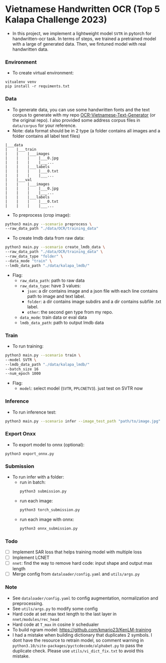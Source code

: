 # Vietnamese Handwritten OCR (Top 5 Kalapa Challenge 2023)
- In this project, we implement a lightweight model `SVTR` in pytorch for handwritten-ocr task. In terms of steps, we trained a pretrained model with a large of generated data. Then, we fintuned model with real handwritten data.
### Environment

- To create virtual environment:
```
vitualenv venv
pip install -r requiments.txt
```

### Data
- To generate data, you can use some handwritten fonts and the text corpus to generate with my repo [OCR-Vietnamese-Text-Generator](https://github.com/trinhtuanvubk/OCR-Vietnamese-Text-Generator) (or the original repo). I also provided some address corpus files in `data/corpus` for your reference.
- Note: data format should be in 2 type (a folder contains all images and a folder contains all label text files)
```
|___data
|    |___train
|    |    |___images
|    |    |    |___0.jpg
|    |    |    |___...
|    |    |___labels
|    |    |    |___0.txt
|    |    |    |___...
|    |___val
|    |    |___images
|    |    |    |___0.jpg
|    |    |    |___...
|    |    |___labels
|    |    |    |___0.txt
|    |    |    |___...
```

- To preprocess (crop image):
```bash
python3 main.py --scenario preprocess \
--raw_data_path "./data/OCR/training_data"
```

- To create lmdb data from raw data:
```bash
python3 main.py --scenario create_lmdb_data \
--raw_data_path "./data/OCR/training_data" \
--raw_data_type "folder" \
--data_mode "train" \
--lmdb_data_path "./data/kalapa_lmdb/"
```

- Flag:
    - `raw_data_path`: path to raw data
    - `raw_data_type`: have 3 values:
        - `json`: a dir contains image and a json file with each line contains path to image and text label.
        - `folder`: a dir contains image subdirs and a dir contains subfile .txt label.
        - `other`: the second gen type from my repo.
    - `data_mode`: train data or eval data
    - `lmdb_data_path`: path to output lmdb data

### Train
- To run training:
```bash
python3 main.py --scenario train \
--model SVTR \
--lmdb_data_path "./data/kalapa_lmdb/"
--batch_size 16
--num_epoch 1000
```

- Flag:
    - `model`: select model (`SVTR`, `PPLCNETV3`). just test on SVTR now

### Inference
- To run inference test:
```bash
python3 main.py --scenario infer --image_test_path "path/to/image.jpg"
```

### Export Onxx
- To export model to onnx (optional):
```
python3 export_onnx.py
```

### Submission
- To run infer with a folder:
    - run in batch:
        ```bash
        python3 submission.py
        ```
    - run each image:
        ```bash
        python3 torch_submission.py
        ```
    - run each image with onnx:
        ```bash
        python3 onnx_submission.py
        ```

### Todo
- [ ] Implement SAR loss that helps training model with multiple loss
- [ ] Implement LCNET
- [ ] `nnet`: find the way to remove hard code: input shape and output max length
- [ ] Merge config from `dataloader/config.yaml` and `utils/args.py`

### Note
- See `dataloader/config.yaml` to config augmentation, normalization and preprocessing. 
- See `utils/args.py` to modify some config
- Hard code at set max text length to the last layer in  `nnet/modules/rec_head`
- Hard code at `T_max` in cosine lr schedualer
- To build ngram model: https://github.com/kmario23/KenLM-training
- I had a mistake when building dictionary that duplicates 2 symbols. I dont have the resource to retrain model, so comment warning in `python3.10/site-packages/pyctcdecode/alphabet.py` to pass the duplicate check. Please use `utils/vi_dict_fix.txt` to avoid this mistake.
